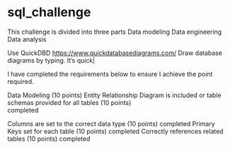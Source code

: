 # sql_challenge
This challenge is divided into three parts
  Data modeling
  Data engineering
  Data analysis

  Use QuickDBD   https://www.quickdatabasediagrams.com/
    Draw database diagrams by typing.  It’s quick|

   I have completed the requirements below to ensure I achieve the point required.
  
 Data Modeling (10 points)
Entity Relationship Diagram is included or table schemas provided for all tables (10 points)  
  completed

  Columns are set to the correct data type (10 points)   completed
Primary Keys set for each table (10 points)     completed
Correctly references related tables (10 points)   completed
  
